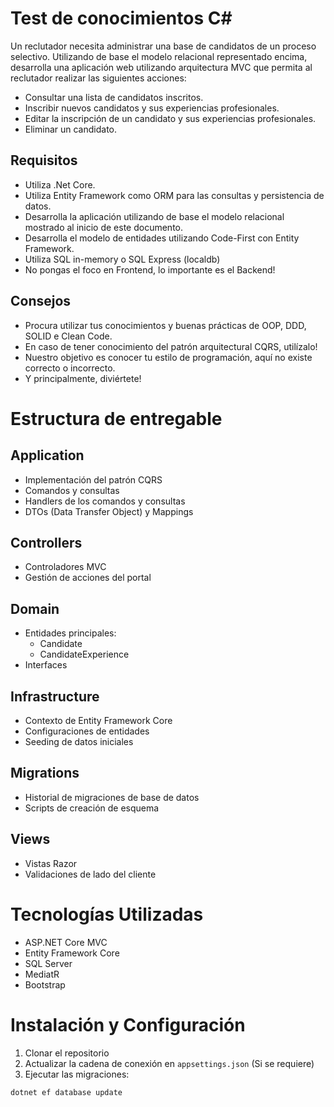 # Test de conocimientos C#

Un reclutador necesita administrar una base de candidatos de un proceso selectivo. Utilizando de base el modelo relacional representado encima, desarrolla una aplicación web utilizando arquitectura MVC que permita al reclutador realizar las siguientes acciones:

- Consultar una lista de candidatos inscritos.
- Inscribir nuevos candidatos y sus experiencias profesionales.
- Editar la inscripción de un candidato y sus experiencias profesionales.
- Eliminar un candidato.

## Requisitos

- Utiliza .Net Core.
- Utiliza Entity Framework como ORM para las consultas y persistencia de datos.
- Desarrolla la aplicación utilizando de base el modelo relacional mostrado al inicio de este documento.
- Desarrolla el modelo de entidades utilizando Code-First con Entity Framework.
- Utiliza SQL in-memory o SQL Express (localdb)
- No pongas el foco en Frontend, lo importante es el Backend!
## Consejos
- Procura utilizar tus conocimientos y buenas prácticas de OOP, DDD, SOLID e Clean Code.
- En caso de tener conocimiento del patrón arquitectural CQRS, utilízalo!
- Nuestro objetivo es conocer tu estilo de programación, aquí no existe correcto o incorrecto.
- Y principalmente, diviértete!

# Estructura de entregable

## Application

- Implementación del patrón CQRS
- Comandos y consultas
- Handlers de los comandos y consultas
- DTOs (Data Transfer Object) y Mappings

## Controllers

- Controladores MVC
- Gestión de acciones del portal

## Domain

- Entidades principales:
  - Candidate
  - CandidateExperience
- Interfaces

## Infrastructure

- Contexto de Entity Framework Core
- Configuraciones de entidades
- Seeding de datos iniciales

## Migrations

- Historial de migraciones de base de datos
- Scripts de creación de esquema

## Views

- Vistas Razor
- Validaciones de lado del cliente

# Tecnologías Utilizadas
- ASP.NET Core MVC
- Entity Framework Core
- SQL Server
- MediatR
- Bootstrap

# Instalación y Configuración

1. Clonar el repositorio
2. Actualizar la cadena de conexión en `appsettings.json` (Si se requiere)
3. Ejecutar las migraciones:
```powershell
dotnet ef database update
```
